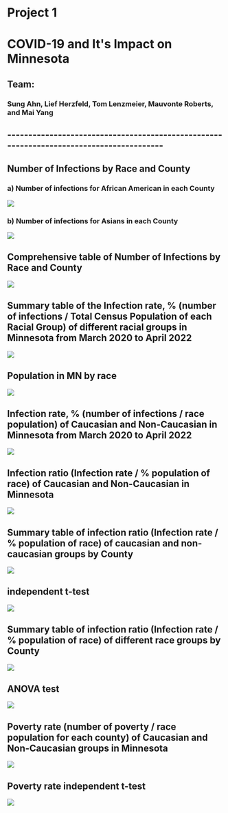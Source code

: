 # Project 1
# COVID-19 and It's Impact on Minnesota

## Team:
###   Sung Ahn, Lief Herzfeld, Tom Lenzmeier, Mauvonte Roberts, and Mai Yang

## ----------------------------------------------------------------------------------------
## Number of Infections by Race and County
   ### a) Number of infections for African American in each County
![](output/African%20American%20number%20of%20Infections.PNG)


   ### b) Number of infections for Asians in each County
![](output/Asian%20number%20of%20Infections.PNG)

## Comprehensive table of Number of Infections by Race and County
![](output/Summary%20table%20of%20total%20number%20of%20infections%20by%20county%20and%20race.PNG)

## Summary table of the Infection rate, % (number of infections / Total Census Population of each Racial Group) of different racial groups in Minnesota from March 2020 to April 2022 
![](output/infection%20rate-percentage.PNG)

## Population in MN by race
![](output/Population%20in%20MN.PNG)

## Infection rate, % (number of infections / race population) of Caucasian and Non-Caucasian in Minnesota from March 2020 to April 2022 
![](output/infection%20rate-percentage-two%20groups.PNG)


## Infection ratio (Infection rate / % population of race) of Caucasian and Non-Caucasian in Minnesota
![](output/infection%20rate-ratio-corrected-two%20groups.PNG)

## Summary table of infection ratio (Infection rate / % population of race) of caucasian and non-caucasian groups by County
![](output/infection%20rate-ratio-corrected-two%20groups%20by%20county.PNG)

## independent t-test
![](output/T-test-two%20race%20groups.PNG)

## Summary table of infection ratio (Infection rate / % population of race) of different race groups by County
![](output/infection%20rate-ratio-corrected-all%20race%20groups%20by%20county.PNG)

## ANOVA test
![](output/ANOVA%20test-infection%20ratio-corrected.PNG)

## Poverty rate (number of poverty / race population for each county) of Caucasian and Non-Caucasian groups in Minnesota
![](output/poverty%20rate-two%20racial%20groups.png)

## Poverty rate independent t-test
![](output/poverty%20t-test.PNG)
